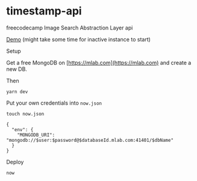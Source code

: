 # timestamp-api
freecodecamp Image Search Abstraction Layer api

[Demo](https://image-search-qbumbvrxmb.now.sh/)
(might take some time for inactive instance to start)

Setup

Get a free MongoDB on [https://mlab.com](https://mlab.com) and create a new DB.

Then

```
yarn dev
```

Put your own credentials into `now.json`

```
touch now.json
```

```
{
  "env": {
    "MONGODB_URI": "mongodb://$user:$password@$databaseId.mlab.com:41401/$dbName"
  }
}
```


Deploy

```
now
```
